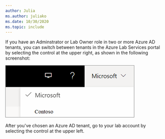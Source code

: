 ```yaml
---
author: Julia
ms.author: juliako
ms.date: 10/30/2020
ms.topic: include
---
```


If you have an Adminstrator or Lab Owner role in two or more Azure AD tenants, you can switch between tenants in the Azure Lab Services portal by selecting the control at the upper right, as shown in the following screenshot: 

![Screenshot of the control for switching between tenants in the Azure Lab Services portal.](../media/multi-tenant-support/picker.png)

After you've chosen an Azure AD tenant, go to your lab account by selecting the control at the upper left.
